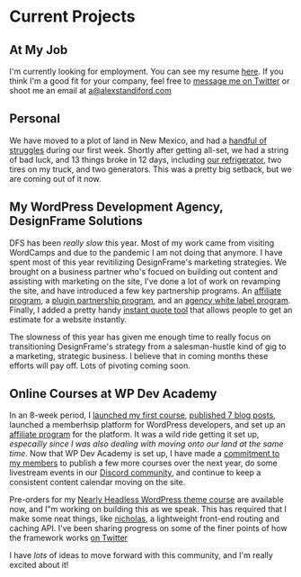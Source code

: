# Current Projects

## At My Job

I'm currently looking for employment. You can see my resume [here](https://github.com/alexstandiford/alexstandiford/blob/main/resume.md). If you think I'm a good fit for your company, feel free to [message me on Twitter](https://www.twitter.com/alexStandiford) or shoot me an email at a@alexstandiford.com

## Personal

We have moved to a plot of land in New Mexico, and had a [handful of struggles](https://casualweirdness.life/life-off-grid-in-new-mexico-week-1/) during our first week. Shortly after getting all-set, we had a string of bad luck, and 13 things broke in 12 days, including [our refrigerator](https://twitter.com/AlexStandiford/status/1421146904423849987), two tires on my truck, and two generators. This was a pretty big setback, but we are coming out of it now.

## My WordPress Development Agency, DesignFrame Solutions

DFS has been _really slow_ this year. Most of my work came from visiting WordCamps and due to the pandemic I am not doing that anymore. I have spent most of this year revitilizing DesignFrame's marketing strategies. We brought on a business partner who's focued on building out content and assisting with marketing on the site, I've done a lot of work on revamping the site, and have introduced a few key partnership programs. An [affiliate program](https://designframesolutions.com/become-an-affiliate/), a [plugin partnership program](https://designframesolutions.com/plugin-support-program/), and an [agency white label program](https://designframesolutions.com/wordpress-agency-white-label-program/). Finally, I added a pretty handy [instant quote tool](https://designframesolutions.com/quiz/) that allows people to get an estimate for a website instantly.

The slowness of this year has given me enough time to really focus on transitioning DesignFrame's strategy from a salesman-hustle kind of gig to a marketing, strategic business. I believe that in coming months these efforts will pay off. Lots of pivoting coming soon.

## Online Courses at WP Dev Academy

In an 8-week period, I [launched my first course](https://www.wpdev.academy/course/beer-lister-plugin/), [published 7 blog posts](https://www.wpdev.academy/archives/), launched a memberhsip platform for WordPress developers, and set up an [affiliate program](https://www.wpdev.academy/affiliate-program/) for the platform. It was a wild ride getting it set up, _especailly since I was also dealing with moving onto our land at the same time_. Now that WP Dev Academy is set up, I have made a [commitment to my members](https://www.wpdev.academy/membership/premium/) to publish a few more courses over the next year, do some livestream events in our [Discord community](http://community.wpdev.academy/), and continue to keep a consistent content calendar moving on the site.

Pre-orders for my [Nearly Headless WordPress theme course](https://www.wpdev.academy/course/build-a-nearly-headless-wordpress-site-using-alpinejs/) are available now, and I"m working on building this as we speak. This has required that I make some neat things, like [nicholas](github.com/alexstandiford/nicholas), a lightweight front-end routing and caching API. I've been sharing progress on some of the finer points of how the framework works [on Twitter](https://twitter.com/AlexStandiford/status/1425996271836299264)

I have _lots_ of ideas to move forward with this community, and I'm really excited about it!
